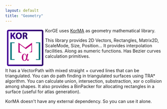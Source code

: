 ```yaml
---
layout: default
title: "Geometry"
---
```


<img src="/about/korma.png" style="float:left;" />

KorGE uses [KorMA](https://github.com/soywiz/korma) as geometry mathematical library.

This library provides 2D Vectors, Rectangles, Matrix2D, ScaleMode, Size, Position... It provides interpolation facilities. Along as numeric functions.
Has Bezier curves calculation primitives.

<div style="clear:both;" />

It has a VectorPath with mixed straight + curved lines that can be triangulated.
You can do path finding in triangulated surfaces using TRA* algorithm.
You can calculate union, intersection, substraction, xor o collision among shapes.
It also provides a BinPacker for allocating rectangles in a surface (useful for atlas generation).


KorMA doesn't have any external dependency. So you can use it alone.
